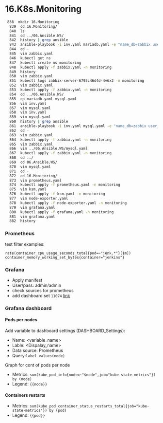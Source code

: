 # 16.K8s.Monitoring

```bash
 838  mkdir 16.Monitoring
  839  cd 16.Monitoring/
  840  ls
  841  cd ../06.Ansible.WS/
  842  history | grep ansible
  843  ansible-playbook -i inv.yaml mariadb.yaml -e "name_db=zabbix user_db=zabbix pass_db=zabbix"
  844  cd -
  845  vim zabbix.yaml
  846  kubectl get ns
  847  kubectl create ns monitoring
  848  kubectl apply -f zabbix.yaml -n monitoring
  849  history
  850  vim zabbix.yaml
  851  kubectl logs zabbix-server-6795c46d4d-4v6x2 -n monitoring
  852  vim zabbix.yaml
  853  kubectl apply -f zabbix.yaml -n monitoring
  854  cd ../06.Ansible.WS/
  855  cp mariadb.yaml mysql.yaml
  856  vim inv.yaml
  857  vim mysql.yaml
  858  vim inv.yaml
  859  vim mysql.yaml
  860  history | grep ansible
  861  ansible-playbook -i inv.yaml mysql.yaml -e "name_db=zabbix user_db=zabbix pass_db=zabbix"
  862  cd -
  863  vim zabbix.yaml
  864  kubectl apply -f zabbix.yaml -n monitoring
  865  vim zabbix.yaml
  866  vim ../06.Ansible.WS/mysql.yaml
  867  kubectl apply -f zabbix.yaml -n monitoring
  868  cd ../
  869  cd 06.Ansible.WS/
  870  vim mysql.yaml
  871  cd -
  872  cd 16.Monitoring/
  873  vim prometheus.yaml
  874  kubectl apply -f prometheus.yaml -n monitoring
  875  vim ksm.yaml
  876  kubectl apply -f ksm.yaml -n monitoring
  877  vim node-exporter.yaml
  878  kubectl apply -f node-exporter.yaml -n monitoring
  879  vim grafana.yaml
  880  kubectl apply -f grafana.yaml -n monitoring
  881  vim grafana.yaml
  882  history
```


### Prometheus

test filter examples:

```
rate(container_cpu_usage_seconds_total{pod=~"jenk.*"}[1m])
container_memory_working_set_bytes{container="jenkins"}
```

### Grafana

- Apply manifest
- User/pass: admin/admin
- check sources for prometheus
- add dashboard set `11074` [link](https://grafana.com/grafana/dashboards/11074)

### Grafana dashboard

#### Pods per nodes
Add variable to dashboard settings (DASHBOARD_Settings): 

- Name: <variable_name>
- Lable: <Dispalay_name>
- Data source: Prometheus
- Query:`label_values(node)`

Graph for cont of pods per node

- Metrics: `sum(kube_pod_info{node=~"$node",job="kube-state-metrics"}) by (node)`
- Legend: `{{node}}`
#### Containers restarts
- Metrics: `sum(kube_pod_container_status_restarts_total{job="kube-state-metrics"}) by (pod)`
- Legend: `{{pod}}`
